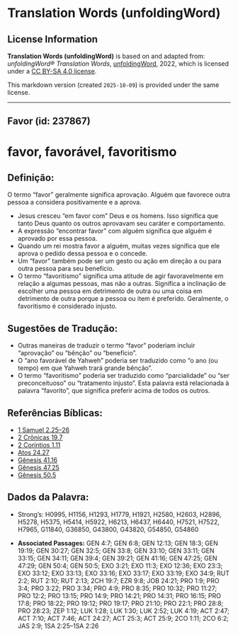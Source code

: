 # Translation Words (unfoldingWord)

## License Information

**Translation Words (unfoldingWord)** is based on and adapted from: _unfoldingWord® Translation Words_, [unfoldingWord](https://unfoldingword.org/utw), 2022, which is licensed under a [CC BY-SA 4.0 license](https://creativecommons.org/licenses/by-sa/4.0/legalcode.en).

This markdown version (created `2025-10-09`) is provided under the same license.



--------------------------------

## Favor (id: 237867)

favor, favorável, favoritismo
=============================

Definição:
----------

O termo “favor” geralmente significa aprovação. Alguém que favorece outra pessoa a considera positivamente e a aprova.

* Jesus cresceu “em favor com” Deus e os homens. Isso significa que tanto Deus quanto os outros aprovavam seu caráter e comportamento.
* A expressão “encontrar favor” com alguém significa que alguém é aprovado por essa pessoa.
* Quando um rei mostra favor a alguém, muitas vezes significa que ele aprova o pedido dessa pessoa e o concede.
* Um “favor” também pode ser um gesto ou ação em direção a ou para outra pessoa para seu benefício.
* O termo “favoritismo” significa uma atitude de agir favoravelmente em relação a algumas pessoas, mas não a outras. Significa a inclinação de escolher uma pessoa em detrimento de outra ou uma coisa em detrimento de outra porque a pessoa ou item é preferido. Geralmente, o favoritismo é considerado injusto.

Sugestões de Tradução:
----------------------

* Outras maneiras de traduzir o termo “favor” poderiam incluir “aprovação” ou “bênção” ou “benefício”.
* O “ano favorável de Yahweh” poderia ser traduzido como “o ano (ou tempo) em que Yahweh trará grande bênção”.
* O termo “favoritismo” poderia ser traduzido como “parcialidade” ou “ser preconceituoso” ou “tratamento injusto”. Esta palavra está relacionada à palavra “favorito”, que significa preferir acima de todos os outros.

Referências Bíblicas:
---------------------

* [1 Samuel 2\.25–26](https://ref.ly/1Sam2:25-1Sam2:26)
* [2 Crônicas 19\.7](https://ref.ly/2Chr19:7)
* [2 Coríntios 1\.11](https://ref.ly/2Cor1:11)
* [Atos 24\.27](https://ref.ly/Acts24:27)
* [Gênesis 41\.16](https://ref.ly/Gen41:16)
* [Gênesis 47\.25](https://ref.ly/Gen47:25)
* [Gênesis 50\.5](https://ref.ly/Gen50:5)

Dados da Palavra:
-----------------

* Strong’s: H0995, H1156, H1293, H1779, H1921, H2580, H2603, H2896, H5278, H5375, H5414, H5922, H6213, H6437, H6440, H7521, H7522, H7965, G11840, G36850, G43800, G43820, G54850, G54860

* **Associated Passages:** GEN 4:7; GEN 6:8; GEN 12:13; GEN 18:3; GEN 19:19; GEN 30:27; GEN 32:5; GEN 33:8; GEN 33:10; GEN 33:11; GEN 33:15; GEN 34:11; GEN 39:4; GEN 39:21; GEN 41:16; GEN 47:25; GEN 47:29; GEN 50:4; GEN 50:5; EXO 3:21; EXO 11:3; EXO 12:36; EXO 23:3; EXO 33:12; EXO 33:13; EXO 33:16; EXO 33:17; EXO 33:19; EXO 34:9; RUT 2:2; RUT 2:10; RUT 2:13; 2CH 19:7; EZR 9:8; JOB 24:21; PRO 1:9; PRO 3:4; PRO 3:22; PRO 3:34; PRO 4:9; PRO 8:35; PRO 10:32; PRO 11:27; PRO 12:2; PRO 13:15; PRO 14:9; PRO 14:21; PRO 14:31; PRO 16:15; PRO 17:8; PRO 18:22; PRO 19:12; PRO 19:17; PRO 21:10; PRO 22:1; PRO 28:8; PRO 28:23; ZEP 1:12; LUK 1:28; LUK 1:30; LUK 2:52; LUK 4:19; ACT 2:47; ACT 7:10; ACT 7:46; ACT 24:27; ACT 25:3; ACT 25:9; 2CO 1:11; 2CO 6:2; JAS 2:9; 1SA 2:25–1SA 2:26

